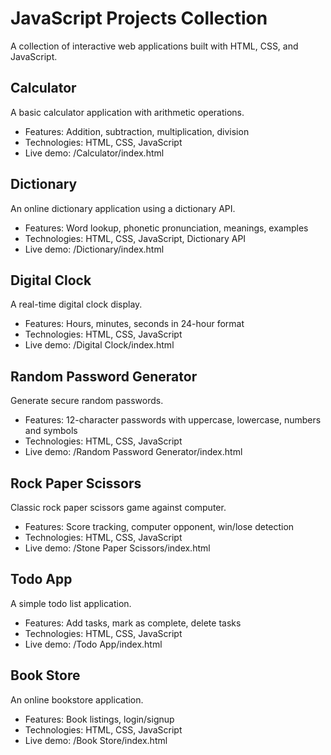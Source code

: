 # JavaScript Projects Collection

A collection of interactive web applications built with HTML, CSS, and JavaScript.

## Calculator
A basic calculator application with arithmetic operations.
- Features: Addition, subtraction, multiplication, division
- Technologies: HTML, CSS, JavaScript
- Live demo: /Calculator/index.html

## Dictionary
An online dictionary application using a dictionary API.
- Features: Word lookup, phonetic pronunciation, meanings, examples 
- Technologies: HTML, CSS, JavaScript, Dictionary API
- Live demo: /Dictionary/index.html

## Digital Clock
A real-time digital clock display.
- Features: Hours, minutes, seconds in 24-hour format
- Technologies: HTML, CSS, JavaScript
- Live demo: /Digital Clock/index.html

## Random Password Generator
Generate secure random passwords.
- Features: 12-character passwords with uppercase, lowercase, numbers and symbols
- Technologies: HTML, CSS, JavaScript
- Live demo: /Random Password Generator/index.html

## Rock Paper Scissors
Classic rock paper scissors game against computer.
- Features: Score tracking, computer opponent, win/lose detection
- Technologies: HTML, CSS, JavaScript
- Live demo: /Stone Paper Scissors/index.html

## Todo App
A simple todo list application.
- Features: Add tasks, mark as complete, delete tasks
- Technologies: HTML, CSS, JavaScript 
- Live demo: /Todo App/index.html

## Book Store
An online bookstore application.
- Features: Book listings, login/signup
- Technologies: HTML, CSS, JavaScript
- Live demo: /Book Store/index.html